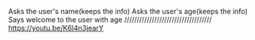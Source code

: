 Asks the user's name(keeps the info)
Asks the user's age(keeps the info)
Says welcome to the user with age
///////////////////////////////////
https://youtu.be/K6l4n3jearY
